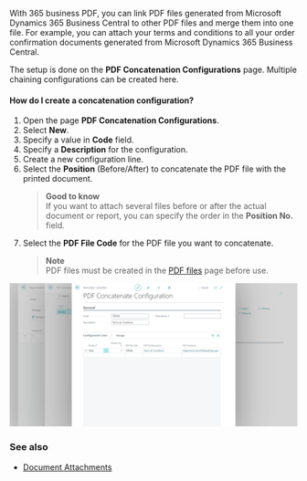 With 365 business PDF, you can link PDF files generated from Microsoft Dynamics 365 Business Central to other PDF files and merge them into one file. For example, you can attach your terms and conditions to all your order confirmation documents generated from Microsoft Dynamics 365 Business Central.

The setup is done on the **PDF Concatenation Configurations** page. Multiple chaining configurations can be created here.

#### How do I create a concatenation configuration?

1. Open the page **PDF Concatenation Configurations**.
2. Select **New**.
3. Specify a value in **Code** field.
4. Specify a **Description** for the configuration.
5. Create a new configuration line.
6. Select the **Position** (Before/After) to concatenate the PDF file with the printed document.
   > **Good to know**<br>If you want to attach several files before or after the actual document or report, you can specify the order in the **Position No.** field.
7. Select the **PDF File Code** for the PDF file you want to concatenate.
   > **Note**<br>PDF files must be created in the [PDF files](../pdf-files/) page before use.

![Concatenate Configuration](/assets/images/365-business-pdf/concatenate-configuration.png)  

### See also
 - [Document Attachments](../document-attachments/)